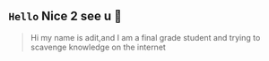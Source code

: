 ## `Hello` Nice 2 see u  :wave:
> Hi my name is adit,and I am a final grade student and trying to scavenge knowledge on the internet

